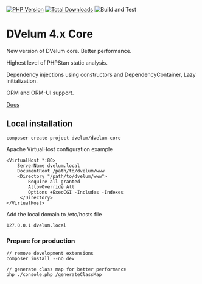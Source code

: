 [![PHP Version](https://img.shields.io/badge/php-7.4%2B-blue.svg)](https://packagist.org/packages/dvelum/dvelum-core)
[![Total Downloads](https://img.shields.io/packagist/dt/dvelum/dvelum-core.svg?style=flat-square)](https://packagist.org/packages/dvelum/dvelum-core)
![Build and Test](https://github.com/dvelum/dvelum-core/workflows/Build%20and%20Test/badge.svg?branch=4.x-dev&event=push)

DVelum 4.x Core
======

New version of DVelum core. Better performance.

Highest level of PHPStan static analysis.

Dependency injections using constructors and DependencyContainer, Lazy initialization.

ORM and ORM-UI support.

[Docs](./docs/ru/readme.md)

Local installation
-----

```
composer create-project dvelum/dvelum-core
```

Apache VirtualHost configuration example
```
<VirtualHost *:80>
    ServerName dvelum.local
    DocumentRoot /path/to/dvelum/www
    <Directory "/path/to/dvelum/www">
        Require all granted
        AllowOverride All
        Options +ExecCGI -Includes -Indexes
     </Directory>
</VirtualHost>
```
Add the local domain to /etc/hosts file
```
127.0.0.1 dvelum.local
```

### Prepare for production
```
// remove development extensions
composer install --no dev

// generate class map for better performance
php ./console.php /generateClassMap
```


